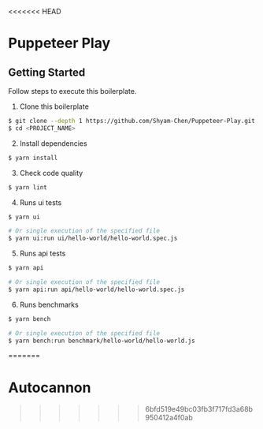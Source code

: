 <<<<<<< HEAD
# Puppeteer Play

## Getting Started

Follow steps to execute this boilerplate.

1. Clone this boilerplate

```bash
$ git clone --depth 1 https://github.com/Shyam-Chen/Puppeteer-Play.git <PROJECT_NAME>
$ cd <PROJECT_NAME>
```

2. Install dependencies

```bash
$ yarn install
```

3. Check code quality

```bash
$ yarn lint
```

4. Runs ui tests

```bash
$ yarn ui

# Or single execution of the specified file
$ yarn ui:run ui/hello-world/hello-world.spec.js
```

5. Runs api tests

```bash
$ yarn api

# Or single execution of the specified file
$ yarn api:run api/hello-world/hello-world.spec.js
```

6. Runs benchmarks

```bash
$ yarn bench

# Or single execution of the specified file
$ yarn bench:run benchmark/hello-world/hello-world.js
```
=======
# Autocannon
>>>>>>> 6bfd519e49bc03fb3f717fd3a68b950412a4f0ab
